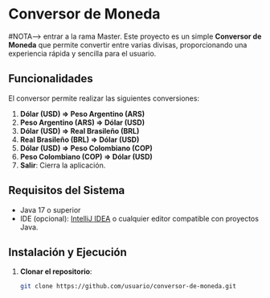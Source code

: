 # Conversor de Moneda
#NOTA--> entrar a la rama Master.
Este proyecto es un simple **Conversor de Moneda** que permite convertir entre varias divisas, proporcionando una experiencia rápida y sencilla para el usuario.

## Funcionalidades

El conversor permite realizar las siguientes conversiones:

1. **Dólar (USD) => Peso Argentino (ARS)**
2. **Peso Argentino (ARS) => Dólar (USD)**
3. **Dólar (USD) => Real Brasileño (BRL)**
4. **Real Brasileño (BRL) => Dólar (USD)**
5. **Dólar (USD) => Peso Colombiano (COP)**
6. **Peso Colombiano (COP) => Dólar (USD)**
7. **Salir**: Cierra la aplicación.

## Requisitos del Sistema

- Java 17 o superior
- IDE (opcional): [IntelliJ IDEA](https://www.jetbrains.com/idea/) o cualquier editor compatible con proyectos Java.

## Instalación y Ejecución

1. **Clonar el repositorio**:

   ```bash
   git clone https://github.com/usuario/conversor-de-moneda.git

